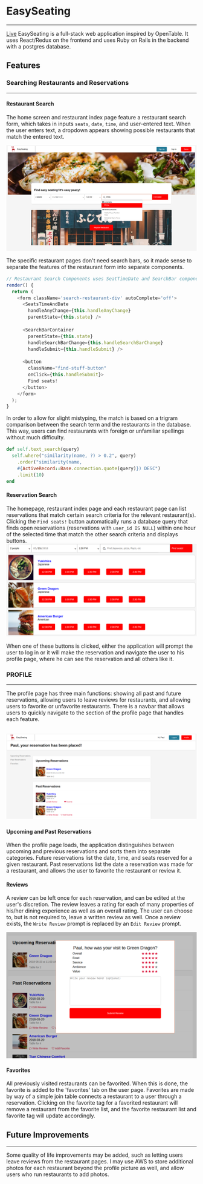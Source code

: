# EasySeating
---
[Live](https://easyseating.herokuapp.com/#/)
EasySeating is a full-stack web application inspired by OpenTable. It uses React/Redux on the frontend and uses Ruby on Rails in the backend with a postgres database.

## Features
### Searching Restaurants and Reservations
---
#### Restaurant Search
The home screen and restaurant index page feature a restaurant search form, which takes in inputs `seats`, `date`, `time`, and user-entered text. When the user enters text, a dropdown appears showing possible restaurants that match the entered text.

![Screenshot](./app/assets/images/homepage-restaurant-search.png)

The specific restaurant pages don't need search bars, so it made sense to separate the features of the restaurant form into separate components.

```javascript
// Restaurant Search Components uses SeatTimeDate and SearchBar components
render() {
  return (
    <form className='search-restaurant-div' autoComplete='off'>
      <SeatsTimeAndDate
        handleAnyChange={this.handleAnyChange}
        parentState={this.state} />

      <SearchBarContainer
        parentState={this.state}
        handleSearchBarChange={this.handleSearchBarChange}
        handleSubmit={this.handleSubmit} />

      <button
        className="find-stuff-button"
        onClick={this.handleSubmit}>
        Find seats!
      </button>
    </form>
  );
}
```

In order to allow for slight mistyping, the match is based on a trigram comparison between the search term and the restaurants in the database. This way, users can find restaurants with foreign or unfamiliar spellings without much difficulty.

```ruby
def self.text_search(query)
  self.where("similarity(name, ?) > 0.2", query)
    .order("similarity(name,
    #{ActiveRecord::Base.connection.quote(query)}) DESC")
    .limit(10)
end
```

#### Reservation Search
The homepage, restaurant index page and each restaurant page can list reservations that match certain search criteria for the relevant restaurant(s). Clicking the `Find seats!` button automatically runs a database query that finds open reservations (reservations with `user_id IS NULL`) within one hour of the selected time that match the other search criteria and displays buttons.
![Screenshot](./app/assets/images/restaurant-index.png)

When one of these buttons is clicked, either the application will prompt the user to log in or it will make the reservation and navigate the user to his profile page, where he can see the reservation and all others like it.

### PROFILE
---
The profile page has three main functions: showing all past and future reservations, allowing users to leave reviews for restaurants, and allowing users to favorite or unfavorite restaurants. There is a navbar that allows users to quickly navigate to the section of the profile page that handles each feature.

![Screenshot](./app/assets/images/profile-view.png)
---
#### Upcoming and Past Reservations
When the profile page loads, the application distinguishes between upcoming and previous reservations and sorts them into separate categories. Future reservations list the date, time, and seats reserved for a given restaurant. Past reservations list the date a reservation was made for a restaurant, and allows the user to favorite the restaurant or review it.

#### Reviews
A review can be left once for each reservation, and can be edited at the user's discretion. The review leaves a rating for each of many properties of his/her dining experience as well as an overall rating. The user can choose to, but is not required to, leave a written review as well. Once a review exists, the `Write Review` prompt is replaced by an `Edit Review` prompt.

![Screenshot](./app/assets/images/review-modal.png)

#### Favorites
All previously visited restaurants can be favorited. When this is done, the favorite is added to the 'favorites' tab on the user page. Favorites are made by way of a simple join table connects a restaurant to a user through a reservation. Clicking on the favorite tag for a favorited restaurant will remove a restaurant from the favorite list, and the favorite restaurant list and favorite tag will update accordingly.

## Future Improvements
---
Some quality of life improvements may be added, such as letting users leave reviews from the restaurant pages. I may use AWS to store additional photos for each restaurant beyond the profile picture as well, and allow users who run restaurants to add photos.
